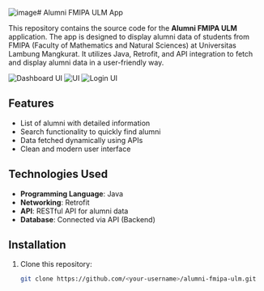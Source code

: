 ![image](https://github.com/user-attachments/assets/c3aaf06e-f57f-4847-860f-d7112226413c)# Alumni FMIPA ULM App

This repository contains the source code for the **Alumni FMIPA ULM** application. The app is designed to display alumni data of students from FMIPA (Faculty of Mathematics and Natural Sciences) at Universitas Lambung Mangkurat. It utilizes Java, Retrofit, and API integration to fetch and display alumni data in a user-friendly way.

![Dashboard UI](https://media.licdn.com/dms/image/v2/D5622AQGwIfahLajE3g/feedshare-shrink_800/feedshare-shrink_800/0/1707906432878?e=1740614400&v=beta&t=wxj9rRKIHxqWW6XNAzqPA65oKjP1KnxjJXhcqydVrv4?raw=true)
![UI](https://media.licdn.com/dms/image/v2/D5622AQFVCReCdEm0eA/feedshare-shrink_800/feedshare-shrink_800/0/1707906432684?e=1740614400&v=beta&t=JAbnvmbJcmpQiRb0jE6xSbkL3Njw86etExB7Eh3tNdw?raw=true)
![Login UI](https://media.licdn.com/dms/image/v2/D5622AQFVCReCdEm0eA/feedshare-shrink_800/feedshare-shrink_800/0/1707906432684?e=1740614400&v=beta&t=JAbnvmbJcmpQiRb0jE6xSbkL3Njw86etExB7Eh3tNdw?raw=true)


## Features
- List of alumni with detailed information
- Search functionality to quickly find alumni
- Data fetched dynamically using APIs
- Clean and modern user interface

## Technologies Used
- **Programming Language**: Java
- **Networking**: Retrofit
- **API**: RESTful API for alumni data
- **Database**: Connected via API (Backend)

## Installation

1. Clone this repository:
   ```bash
   git clone https://github.com/<your-username>/alumni-fmipa-ulm.git
